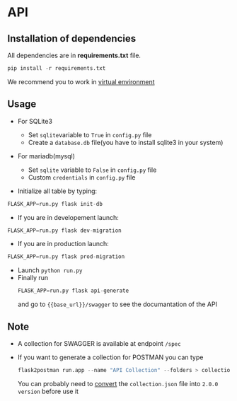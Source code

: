 # API

## Installation of dependencies
All dependencies are in **requirements.txt** file.

```python
pip install -r requirements.txt
```
We recommend you to work in [virtual environment](https://openclassrooms.com/fr/courses/4425111-perfectionnez-vous-en-python/4463278-travaillez-dans-un-environnement-virtuel)

## Usage
* For SQLite3
  * Set `sqlite`variable to `True` in `config.py` file 
  * Create a `database.db` file(you have to install sqlite3 in your system)
  
* For mariadb(mysql) 
  * Set `sqlite` variable to `False` in `config.py` file 
  * Custom `credentials`  in `config.py` file 
  
* Initialize all table by typing:
```python
FLASK_APP=run.py flask init-db
```
* If you are in developement launch:
```python
FLASK_APP=run.py flask dev-migration
```
* If you are in production launch:
```python
FLASK_APP=run.py flask prod-migration
```
* Launch `python run.py`
* Finally run
  ```python
  FLASK_APP=run.py flask api-generate
  ```
  and go to `{{base_url}}/swagger` to see the documantation of the API

## Note
* A collection for SWAGGER is available at endpoint `/spec`

* If you want to generate a collection for POSTMAN you can type
  ```python
  flask2postman run.app --name "API Collection" --folders > collection.json -i
  ```
  You can probably need to [convert](https://learning.postman.com/docs/getting-started/importing-and-exporting-data/#converting-postman-collections-from-v1-to-v2) the `collection.json` file into `2.0.0 version` before use it
